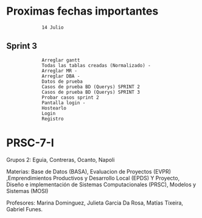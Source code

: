 # Proximas fechas importantes 
  
                 14 Julio

## Sprint 3 
                 Arreglar gantt
                 Todas las tablas creadas (Normalizado) -
                 Arreglar MR -
                 Arreglar DBA -
                 Datos de prueba
                 Casos de prueba BD (Querys) SPRINT 2
                 Casos de prueba BD (Querys) SPRINT 3
                 Probar casos sprint 2
                 Pantalla login - 
                 Hostearlo 
                 Login 
                 Registro 

# PRSC-7-I
Grupos 2: Eguia, Contreras, Ocanto, Napoli

Materias: Base de Datos (BASA), Evaluacion de Proyectos (EVPR) ,Emprendimientos Productivos y Desarrollo Local (EPDS) Y Proyecto, Diseño e implementación de Sistemas Computacionales (PRSC), Modelos y Sistemas (MOSI)

Profesores: Marina Dominguez, Julieta Garcia Da Rosa, Matías Tixeira, Gabriel Funes.
